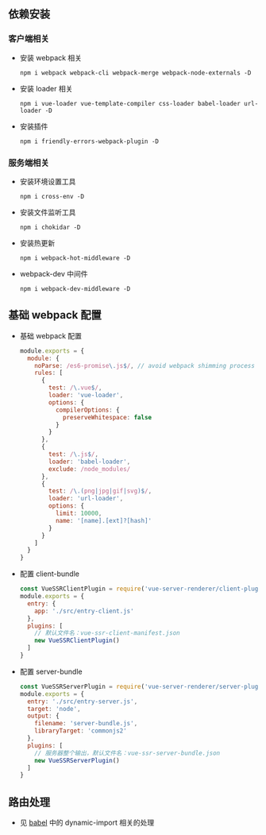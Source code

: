 ## 依赖安装
### 客户端相关
- 安装 webpack 相关
  ```
  npm i webpack webpack-cli webpack-merge webpack-node-externals -D
  ```
- 安装 loader 相关
  ```
  npm i vue-loader vue-template-compiler css-loader babel-loader url-loader -D
  ```
- 安装插件
  ```
  npm i friendly-errors-webpack-plugin -D
  ```
### 服务端相关
- 安装环境设置工具
  ```
  npm i cross-env -D
  ```
- 安装文件监听工具
  ```
  npm i chokidar -D
  ```
- 安装热更新
  ```
  npm i webpack-hot-middleware -D
  ```
- webpack-dev 中间件
  ```
  npm i webpack-dev-middleware -D
  ```
## 基础 webpack 配置
- 基础 webpack 配置
  ```javascript
  module.exports = {
    module: {
      noParse: /es6-promise\.js$/, // avoid webpack shimming process
      rules: [
        {
          test: /\.vue$/,
          loader: 'vue-loader',
          options: {
            compilerOptions: {
              preserveWhitespace: false
            }
          }
        },
        {
          test: /\.js$/,
          loader: 'babel-loader',
          exclude: /node_modules/
        },
        {
          test: /\.(png|jpg|gif|svg)$/,
          loader: 'url-loader',
          options: {
            limit: 10000,
            name: '[name].[ext]?[hash]'
          }
        }
      ]
    }
  }
  ```
- 配置 client-bundle
  ```javascript
  const VueSSRClientPlugin = require('vue-server-renderer/client-plugin')
  module.exports = {
    entry: {
      app: './src/entry-client.js'
    },
    plugins: [
      // 默认文件名：vue-ssr-client-manifest.json
      new VueSSRClientPlugin()
    ]
  }
  ```
- 配置 server-bundle
  ```javascript
  const VueSSRServerPlugin = require('vue-server-renderer/server-plugin')
  module.exports = {
    entry: './src/entry-server.js',
    target: 'node',
    output: {
      filename: 'server-bundle.js',
      libraryTarget: 'commonjs2'
    },
    plugins: [
      // 服务器整个输出，默认文件名：vue-ssr-server-bundle.json
      new VueSSRServerPlugin()
    ]
  }
  ```

## 路由处理
- 见 [babel](./babel.md) 中的 dynamic-import 相关的处理

